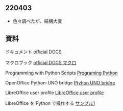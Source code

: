 #

## 220403

- 色々調べたが、結構大変




## 資料

ドキュメント
[official DOCS](https://documentation.libreoffice.org/ja/documentation-in-japanese/)

マクロブック
[official DOCS マクロ](https://documentation.libreoffice.org/en/english-documentation/macro/)

Programming with Python Scripts
[Programing Python](https://help.libreoffice.org/latest/sq/text/sbasic/python/python_programming.html)

OpenOffice Python-UNO bridge
[Ptyhon UNO bridge](http://www.openoffice.org/udk/python/python-bridge.html)

LibreOffice user profile
[LibreOffice user profile](https://wiki.documentfoundation.org/UserProfile/ja)

LibreOffice を Python で操作する
[サンプル1](https://qiita.com/shota243/items/286ae4083556ae98b611)
